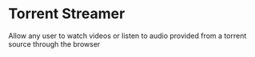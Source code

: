 # Torrent Streamer
Allow any user to watch videos or listen to audio provided from a torrent source through the browser
